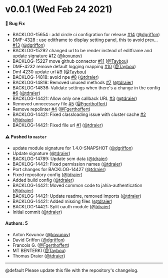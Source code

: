 # v0.0.1 (Wed Feb 24 2021)

#### 🐛 Bug Fix

- BACKLOG-15654 : add circle ci configration for release [#14](https://github.com/Jahia/jahia-authentication/pull/14) ([@dgriffon](https://github.com/dgriffon))
- DMF-4328 : use editframe to display setting panel, this to avoid prev… [#13](https://github.com/Jahia/jahia-authentication/pull/13) ([@dgriffon](https://github.com/dgriffon))
- BACKLOG-15292 changed url to be render instead of editframe and update signature [#12](https://github.com/Jahia/jahia-authentication/pull/12) ([@kovunov](https://github.com/kovunov))
- BACKLOG-15227 move github connector [#11](https://github.com/Jahia/jahia-authentication/pull/11) ([@Taybou](https://github.com/Taybou))
- DMF-4232 remove default logging mapping [#10](https://github.com/Jahia/jahia-authentication/pull/10) ([@Taybou](https://github.com/Taybou))
- Dmf 4230 update url [#9](https://github.com/Jahia/jahia-authentication/pull/9) ([@Taybou](https://github.com/Taybou))
- BACKLOG-14818: avoid npe [#8](https://github.com/Jahia/jahia-authentication/pull/8) ([@tdraier](https://github.com/tdraier))
- BACKLOG-14818: Removed unused methods [#7](https://github.com/Jahia/jahia-authentication/pull/7) ([@tdraier](https://github.com/tdraier))
- BACKLOG-14836: Validate settings when there's a change in the config [#6](https://github.com/Jahia/jahia-authentication/pull/6) ([@tdraier](https://github.com/tdraier))
- BACKLOG-14421: Allow only one callback URL [#3](https://github.com/Jahia/jahia-authentication/pull/3) ([@tdraier](https://github.com/tdraier))
- Removed unnecessary file [#5](https://github.com/Jahia/jahia-authentication/pull/5) ([@Fgerthoffert](https://github.com/Fgerthoffert))
- Remove repolinter [#4](https://github.com/Jahia/jahia-authentication/pull/4) ([@Fgerthoffert](https://github.com/Fgerthoffert))
- BACKLOG-14421: Fixed classloading issue with cluster cache [#2](https://github.com/Jahia/jahia-authentication/pull/2) ([@tdraier](https://github.com/tdraier))
- BACKLOG-14421: Fixed file url [#1](https://github.com/Jahia/jahia-authentication/pull/1) ([@tdraier](https://github.com/tdraier))

#### ⚠️ Pushed to `master`

- update module signature for 1.4.0-SNAPSHOT ([@dgriffon](https://github.com/dgriffon))
- Update signature ([@tdraier](https://github.com/tdraier))
- BACKLOG-14789: Update scm data ([@tdraier](https://github.com/tdraier))
- BACKLOG-14421: Fixed permission names ([@tdraier](https://github.com/tdraier))
- Port changes for BACKLOG-14427 ([@tdraier](https://github.com/tdraier))
- Fixed repository config ([@tdraier](https://github.com/tdraier))
- Added build config ([@tdraier](https://github.com/tdraier))
- BACKLOG-14421: Moved common code to jahia-authentication ([@tdraier](https://github.com/tdraier))
- BACKLOG-14421: Update readme, removed imports ([@tdraier](https://github.com/tdraier))
- BACKLOG-14421: Added missing files ([@tdraier](https://github.com/tdraier))
- BACKLOG-14421: Split oauth module ([@tdraier](https://github.com/tdraier))
- Initial commit ([@tdraier](https://github.com/tdraier))

#### Authors: 5

- Anton Kovunov ([@kovunov](https://github.com/kovunov))
- David Griffon ([@dgriffon](https://github.com/dgriffon))
- Francois G. ([@Fgerthoffert](https://github.com/Fgerthoffert))
- MT BENTERKI ([@Taybou](https://github.com/Taybou))
- Thomas Draier ([@tdraier](https://github.com/tdraier))

---

@default
Please update this file with the repository's changelog.
